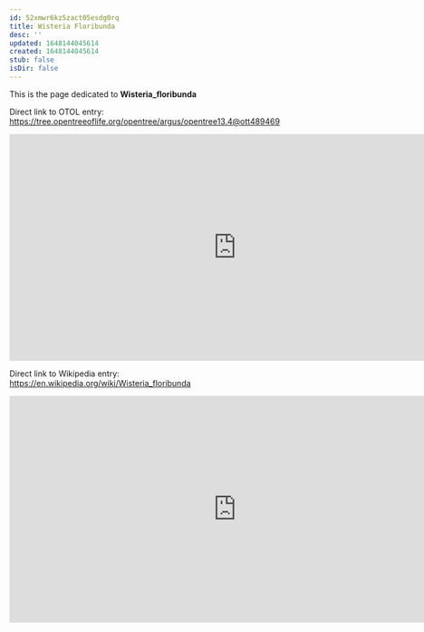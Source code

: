 ```yaml
---
id: 52xmwr6kz5zact05esdg0rq
title: Wisteria Floribunda
desc: ''
updated: 1648144045614
created: 1648144045614
stub: false
isDir: false
---
```

This is the page dedicated to **Wisteria_floribunda**


Direct link to OTOL entry: https://tree.opentreeoflife.org/opentree/argus/opentree13.4@ott489469



<html>
    <body>
    <iframe src="https://tree.opentreeoflife.org/opentree/argus/opentree13.4@ott489469"
    width="800" height="400" frameborder="0" allowfullscreen> </iframe>
    </body>
</html>
    


Direct link to Wikipedia entry: https://en.wikipedia.org/wiki/Wisteria_floribunda



<html>
    <body>
    <iframe src="https://en.wikipedia.org/wiki/Wisteria_floribunda"
    width="800" height="400" frameborder="0" allowfullscreen> </iframe>
    </body>
</html>
    
